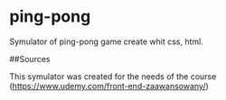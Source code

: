 # ping-pong
Symulator of ping-pong game create whit css, html.

##Sources

This symulator was created for the needs of the course (https://www.udemy.com/front-end-zaawansowany/)
